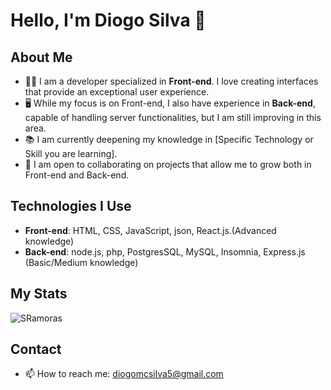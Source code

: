 # Hello, I'm Diogo Silva 👋

## About Me
- 👨‍💻 I am a developer specialized in **Front-end**. I love creating interfaces that provide an exceptional user experience.
- 🖥️ While my focus is on Front-end, I also have experience in **Back-end**, capable of handling server functionalities, but I am still improving in this area.
- 📚 I am currently deepening my knowledge in [Specific Technology or Skill you are learning].
- 🤝 I am open to collaborating on projects that allow me to grow both in Front-end and Back-end.

## Technologies I Use
- **Front-end**: HTML, CSS, JavaScript, json, React.js.(Advanced knowledge)
- **Back-end**: node.js, php, PostgresSQL, MySQL, Insomnia, Express.js (Basic/Medium knowledge)

## My Stats
![SRamoras](https://github-readme-stats.vercel.app/api?username=SRamoras&show_icons=true)

## Contact
- 📫 How to reach me: diogomcsilva5@gmail.com

